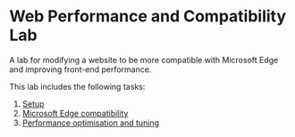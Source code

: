 # Web Performance and Compatibility Lab
A lab for modifying a website to be more compatible with Microsoft Edge and improving front-end performance.

This lab includes the following tasks:

1. [Setup](Setup.md)
1. [Microsoft Edge compatibility](EdgeCompatibility.md)
1. [Performance optimisation and tuning](Performance.md)